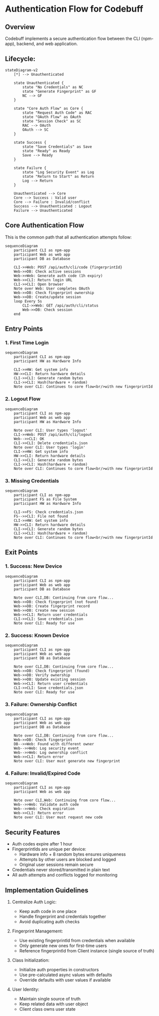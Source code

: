 # Authentication Flow for Codebuff

## Overview

Codebuff implements a secure authentication flow between the CLI (npm-app), backend, and web application.

## Lifecycle:

```mermaid
stateDiagram-v2
    [*] --> Unauthenticated

    state Unauthenticated {
        state "No Credentials" as NC
        state "Generate Fingerprint" as GF
        NC --> GF
    }

    state "Core Auth Flow" as Core {
        state "Request Auth Code" as RAC
        state "OAuth Flow" as OAuth
        state "Session Check" as SC
        RAC --> OAuth
        OAuth --> SC
    }

    state Success {
        state "Save Credentials" as Save
        state "Ready" as Ready
        Save --> Ready
    }

    state Failure {
        state "Log Security Event" as Log
        state "Return to Start" as Return
        Log --> Return
    }

    Unauthenticated --> Core
    Core --> Success : Valid user
    Core --> Failure : Invalid/conflict
    Success --> Unauthenticated : Logout
    Failure --> Unauthenticated
```

## Core Authentication Flow

This is the common path that all authentication attempts follow:

```mermaid
sequenceDiagram
    participant CLI as npm-app
    participant Web as web app
    participant DB as Database

    CLI->>Web: POST /api/auth/cli/code {fingerprintId}
    Web->>DB: Check active sessions
    Web->>Web: Generate auth code (1h expiry)
    Web->>CLI: Return login URL
    CLI->>CLI: Open browser
    Note over Web: User completes OAuth
    Web->>DB: Check fingerprint ownership
    Web->>DB: Create/update session
    loop Every 5s
        CLI->>Web: GET /api/auth/cli/status
        Web->>DB: Check session
    end
```

## Entry Points

### 1. First Time Login
```mermaid
sequenceDiagram
    participant CLI as npm-app
    participant HW as Hardware Info

    CLI->>HW: Get system info
    HW->>CLI: Return hardware details
    CLI->>CLI: Generate random bytes
    CLI->>CLI: Hash(hardware + random)
    Note over CLI: Continues to core flow<br/>with new fingerprintId
```

### 2. Logout Flow
```mermaid
sequenceDiagram
    participant CLI as npm-app
    participant Web as web app
    participant HW as Hardware Info

    Note over CLI: User types 'logout'
    CLI->>Web: POST /api/auth/cli/logout
    Web-->>CLI: OK
    CLI->>CLI: Delete credentials.json
    Note over CLI: User types 'login'
    CLI->>HW: Get system info
    HW->>CLI: Return hardware details
    CLI->>CLI: Generate random bytes
    CLI->>CLI: Hash(hardware + random)
    Note over CLI: Continues to core flow<br/>with new fingerprintId
```

### 3. Missing Credentials
```mermaid
sequenceDiagram
    participant CLI as npm-app
    participant FS as File System
    participant HW as Hardware Info

    CLI->>FS: Check credentials.json
    FS-->>CLI: File not found
    CLI->>HW: Get system info
    HW->>CLI: Return hardware details
    CLI->>CLI: Generate random bytes
    CLI->>CLI: Hash(hardware + random)
    Note over CLI: Continues to core flow<br/>with new fingerprintId
```

## Exit Points

### 1. Success: New Device
```mermaid
sequenceDiagram
    participant CLI as npm-app
    participant Web as web app
    participant DB as Database

    Note over CLI,DB: Continuing from core flow...
    Web->>DB: Check fingerprint (not found)
    Web->>DB: Create fingerprint record
    Web->>DB: Create new session
    Web->>CLI: Return user credentials
    CLI->>CLI: Save credentials.json
    Note over CLI: Ready for use
```

### 2. Success: Known Device
```mermaid
sequenceDiagram
    participant CLI as npm-app
    participant Web as web app
    participant DB as Database

    Note over CLI,DB: Continuing from core flow...
    Web->>DB: Check fingerprint (found)
    Web->>DB: Verify ownership
    Web->>DB: Update existing session
    Web->>CLI: Return user credentials
    CLI->>CLI: Save credentials.json
    Note over CLI: Ready for use
```

### 3. Failure: Ownership Conflict
```mermaid
sequenceDiagram
    participant CLI as npm-app
    participant Web as web app
    participant DB as Database

    Note over CLI,DB: Continuing from core flow...
    Web->>DB: Check fingerprint
    DB-->>Web: Found with different owner
    Web-->>Web: Log security event
    Web-->>Web: Log ownership conflict
    Web->>CLI: Return error
    Note over CLI: User must generate new fingerprint
```

### 4. Failure: Invalid/Expired Code
```mermaid
sequenceDiagram
    participant CLI as npm-app
    participant Web as web app

    Note over CLI,Web: Continuing from core flow...
    Web-->>Web: Validate auth code
    Web-->>Web: Check expiration
    Web->>CLI: Return error
    Note over CLI: User must request new code
```

## Security Features

- Auth codes expire after 1 hour
- FingerprintIds are unique per device:
  - Hardware info + 8 random bytes ensures uniqueness
  - Attempts by other users are blocked and logged
  - Original user sessions remain secure
- Credentials never stored/transmitted in plain text
- All auth attempts and conflicts logged for monitoring

## Implementation Guidelines

1. Centralize Auth Logic:
   - Keep auth code in one place
   - Handle fingerprint and credentials together
   - Avoid duplicating auth checks

2. Fingerprint Management:
   - Use existing fingerprintId from credentials when available
   - Only generate new ones for first-time users
   - Reference fingerprintId from Client instance (single source of truth)

3. Class Initialization:
   - Initialize auth properties in constructors
   - Use pre-calculated async values with defaults
   - Override defaults with user values if available

4. User Identity:
   - Maintain single source of truth
   - Keep related data with user object
   - Client class owns user state
